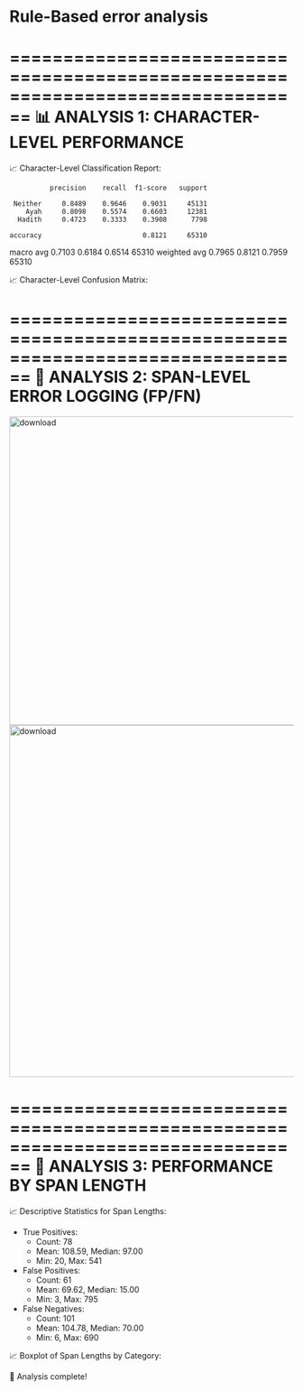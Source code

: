 # Rule-Based error analysis

================================================================================
📊 ANALYSIS 1: CHARACTER-LEVEL PERFORMANCE
================================================================================

📈 Character-Level Classification Report:

              precision    recall  f1-score   support

     Neither     0.8489    0.9646    0.9031     45131
        Ayah     0.8098    0.5574    0.6603     12381
      Hadith     0.4723    0.3333    0.3908      7798

    accuracy                         0.8121     65310
   macro avg     0.7103    0.6184    0.6514     65310
weighted avg     0.7965    0.8121    0.7959     65310


📈 Character-Level Confusion Matrix:


================================================================================
📝 ANALYSIS 2: SPAN-LEVEL ERROR LOGGING (FP/FN)
================================================================================
 <img width="666" height="547" alt="download" src="https://github.com/user-attachments/assets/ae38f0dc-3f0b-4cbe-bc63-d41a239cdffd" />
<img width="1004" height="624" alt="download" src="https://github.com/user-attachments/assets/afc457dd-0619-4f93-9769-fe02e8adad27" />

================================================================================
📏 ANALYSIS 3: PERFORMANCE BY SPAN LENGTH
================================================================================

📈 Descriptive Statistics for Span Lengths:
  - True Positives:
    - Count: 78
    - Mean: 108.59, Median: 97.00
    - Min: 20, Max: 541
  - False Positives:
    - Count: 61
    - Mean: 69.62, Median: 15.00
    - Min: 3, Max: 795
  - False Negatives:
    - Count: 101
    - Mean: 104.78, Median: 70.00
    - Min: 6, Max: 690

📈 Boxplot of Span Lengths by Category:



🎉 Analysis complete!
